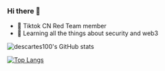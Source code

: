 ### Hi there 👋 

- 🔭 Tiktok CN Red Team member
- 🌱 Learning all the things about security and web3

![descartes100's GitHub stats](https://stats.justsong.cn/api/github?username=descartes100&theme=dark)


[![Top Langs](https://github-readme-stats.vercel.app/api/top-langs/?username=descartes100&layout=compact&exclude_repo=Stock-Analysis-with-PCA,Maximum-sharp-ratio-Minimum-variance,Lasso-in-Finance&hide=CSS)](https://github.com/descartes100/github-readme-stats)



<!--
**descartes100/descartes100** is a ✨ _special_ ✨ repository because its `README.md` (this file) appears on your GitHub profile.

Here are some ideas to get you started:

- 🔭 I’m currently working on ...
- 🌱 I’m currently learning ...
- 👯 I’m looking to collaborate on ...
- 🤔 I’m looking for help with ...
- 💬 Ask me about ...
- 📫 How to reach me: ...
- 😄 Pronouns: ...
- ⚡ Fun fact: ...
-->

